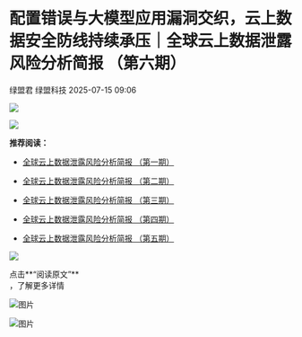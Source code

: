 #  配置错误与大模型应用漏洞交织，云上数据安全防线持续承压｜全球云上数据泄露风险分析简报 （第六期）  
绿盟君  绿盟科技   2025-07-15 09:06  
  
![](https://mmbiz.qpic.cn/sz_mmbiz_gif/IpYUt4DIvZc5XC9GaIfzZKXGP9Abric9NKXd3pXy6uA5MsYQ1X8vIbcDmC9IUfGrjGFCr6V1Giaa3BDSZYqJUtkQ/640?wx_fmt=gif "")  
  
![](https://mmbiz.qpic.cn/sz_mmbiz_jpg/IpYUt4DIvZcfxnlficfH6vdbbWNEkuMT7FEGBLwdO6IDSskzgQr3z9RYd0hxmYlQHVHJBdtp7OiaIQqNQibLQxt6Q/640?wx_fmt=jpeg "")  
  
**推荐阅读：**  
  
  
- [全球云上数据泄露风险分析简报 （第一期）](https://mp.weixin.qq.com/s?__biz=MjM5ODYyMTM4MA==&mid=2650460756&idx=2&sn=7e4086a93464cdd3c785a40add4e1092&scene=21#wechat_redirect)  
  
  
- [全球云上数据泄露风险分析简报 （第二期）](https://mp.weixin.qq.com/s?__biz=MjM5ODYyMTM4MA==&mid=2650461878&idx=3&sn=4df4f9ba140bc808156a0fd68b658248&scene=21#wechat_redirect)  
  
  
- [全球云上数据泄露风险分析简报 （第三期）](https://mp.weixin.qq.com/s?__biz=MjM5ODYyMTM4MA==&mid=2650463155&idx=2&sn=a2793778489532cf63e2db6a1719bbb0&scene=21#wechat_redirect)  
  
  
- [全球云上数据泄露风险分析简报 （第四期）](https://mp.weixin.qq.com/s?__biz=MjM5ODYyMTM4MA==&mid=2650463818&idx=1&sn=c4a9f9fec1ad1e8d9141b2ef5cb3b8f3&scene=21#wechat_redirect)  
  
  
- [全球云上数据泄露风险分析简报 （第五期）](https://mp.weixin.qq.com/s?__biz=MjM5ODYyMTM4MA==&mid=2650465913&idx=1&sn=e398541d06bd8fc59e4cdbac75e392d2&scene=21#wechat_redirect)  
  
  
  
  
  
![](https://mmbiz.qpic.cn/mmbiz_gif/CkzQxaHZX9KdW919vwagVwhCeicQPXuMGibHcf2WqiaFyvfy5p1oIk1C5SOdtTyLlQmOtEia7FMKicknJzGTmYLWb2Q/640?wx_fmt=gif "")  
  
点击**“阅读原文”**  
，了解更多详情  
  
  
![图片](https://mmbiz.qpic.cn/sz_mmbiz_png/IpYUt4DIvZegkEFpP4fL9ibUPiaIFan451wLNJibXpcCOgfDV1cmlIjiczs3XZYibj8OFtZ7Tvf77mnTLp6LIERMm3A/640?wx_fmt=png&wxfrom=5&wx_lazy=1&tp=webp "")  
  
[](https://mp.weixin.qq.com/s?__biz=MjM5ODYyMTM4MA==&mid=2650469524&idx=2&sn=db63a11485f8425a59ae71ff19c5d189&scene=21#wechat_redirect)  
  
[](https://mp.weixin.qq.com/s?__biz=MjM5ODYyMTM4MA==&mid=2650469226&idx=1&sn=b07286f25c55cd6134871f3840535fab&scene=21#wechat_redirect)  
  
[](https://mp.weixin.qq.com/s?__biz=MjM5ODYyMTM4MA==&mid=2650469524&idx=1&sn=35b621191d004e501940e374d2184907&scene=21#wechat_redirect)  
  
![图片](https://mmbiz.qpic.cn/sz_mmbiz_gif/IpYUt4DIvZegkEFpP4fL9ibUPiaIFan451jMWXWIA8yj3dEtLY9KIVzKGNbzZ9zzyVskGsFyAibiblgNSfOIPHN13w/640?wx_fmt=gif&wxfrom=5&wx_lazy=1&tp=webp "")  
  
  
